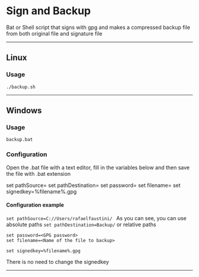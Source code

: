 
# Sign and Backup
Bat or Shell script that signs with gpg and makes a compressed backup file from both original file and signature file

---
## Linux

### Usage

```./backup.sh``` 

---
## Windows

### Usage

```backup.bat``` 

### Configuration
Open the .bat file with a text editor, fill in the variables below and then save the file with .bat extension

set pathSource=<Path from the file to backup>
set pathDestination=<Backup destination path>
set password=<GPG password>
set filename=<Name of the file to backup>
set signedkey=%filename%.gpg

#### Configuration example
```set pathSource=C://Users/rafaelfaustini/ ```
As you can see, you can use absolute paths
```set pathDestination=Backup/```
or relative paths
```
set password=<GPG password>
set filename=<Name of the file to backup>
```
```set signedkey=%filename%.gpg```

There is no need to change the signedkey

---
